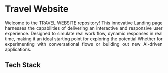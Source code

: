 # Travel Website
<p align="justify">Welcome to the TRAVEL WEBSITE  repository! This innovative Landing page harnesses the capabilities of delivering an interactive and responsive user experience. Designed to simulate real work flow,  dynamic responses in real time, making it an ideal starting point for exploring the potential Whether for experimenting with conversational flows or building out new AI-driven applications.</p>
<h2 align="left">Tech Stack</h2>
